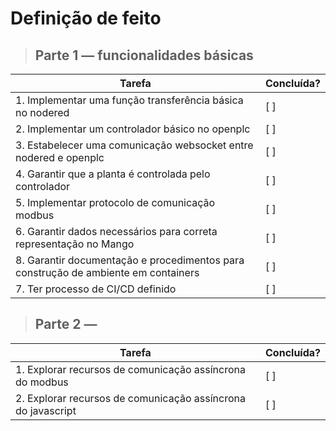 # Definição de feito

> ## Parte 1 — funcionalidades básicas

| Tarefa                                                                             | Concluída? |
| ---------------------------------------------------------------------------------- | ---------- |
| 1. Implementar uma função transferência básica no nodered                          | [ ]        |
| 2. Implementar um controlador básico no openplc                                    | [ ]        |
| 3. Estabelecer uma comunicação websocket entre nodered e openplc                   | [ ]        |
| 4. Garantir que a planta é controlada pelo controlador                             | [ ]        |
| 5. Implementar protocolo de comunicação modbus                                     | [ ]        |
| 6. Garantir dados necessários para correta representação no Mango                  | [ ]        |
| 8. Garantir documentação e procedimentos para construção de ambiente em containers | [ ]        |
| 7. Ter processo de CI/CD definido                                                  | [ ]        |

> ## Parte 2 — 

| Tarefa                                                       | Concluída? |
| ------------------------------------------------------------ | ---------- |
| 1. Explorar recursos de comunicação assíncrona do modbus     | [ ]        |
| 2. Explorar recursos de comunicação assíncrona do javascript | [ ]        |